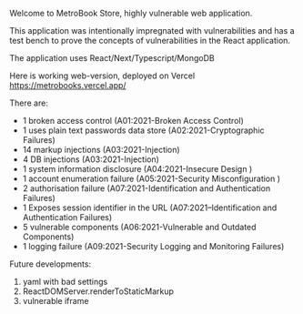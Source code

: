 Welcome to MetroBook Store, highly vulnerable web application.

This application was intentionally impregnated with vulnerabilities and has a test bench to prove the concepts of
vulnerabilities in the React application.

The application uses React/Next/Typescript/MongoDB

Here is working web-version, deployed on Vercel https://metrobooks.vercel.app/

There are:

- 1 broken access control (A01:2021-Broken Access Control)
- 1 uses plain text passwords data store (A02:2021-Cryptographic Failures)
- 14 markup injections (A03:2021-Injection)
- 4 DB injections (A03:2021-Injection)
- 1 system information disclosure (A04:2021-Insecure Design )
- 1 account enumeration failure (A05:2021-Security Misconfiguration )
- 2 authorisation failure (A07:2021-Identification and Authentication Failures)
- 1 Exposes session identifier in the URL (A07:2021–Identification and Authentication Failures)
- 5 vulnerable components (A06:2021-Vulnerable and Outdated Components)
- 1 logging failure (A09:2021-Security Logging and Monitoring Failures)

Future developments:

1. yaml with bad settings
2. ReactDOMServer.renderToStaticMarkup
3. vulnerable iframe
